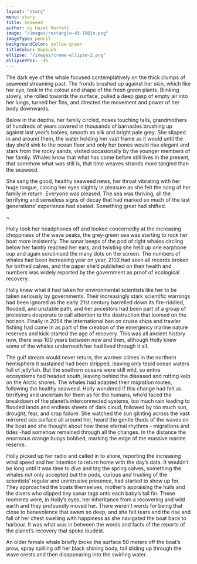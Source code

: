 ```yaml
---
layout: "story"
menu: story
title: Seaweed
author: by Hazel Morfett
image: "/images/rectangle-43-19@1x.png"
imageType: pencil
backgroundColor: yellow-green
titleColor: hopbush
ellipse: "/images/creme-ellipse-2.png"
ellipseYPos: -4%
---
```

The dark eye of the whale focused contemplatively on the thick clumps of seaweed streaming past. The fronds brushed up against her skin, which like her eye, took in the colour and shape of the fresh green plants. Blinking slowly, she rolled towards the surface, pulled a deep gasp of empty air into her lungs, turned her fins, and directed the movement and power of her body downwards. 

Below in the depths, her family circled, noses touching tails, grandmothers of hundreds of years covered in thousands of barnacles brushing up against last year’s babies, smooth as silk and bright pale grey. She slipped in and around them, the water holding her vast frame as it would until the day she’d sink to the ocean floor and only her bones would rise elegant and stark from the rocky sands, visited occasionally by the younger members of her family. Whales know that what has come before still lives in the present, that somehow what was still is, that time weaves strands more tangled than the seaweed. 

She sang the good, healthy seaweed news, her throat vibrating with her huge tongue, closing her eyes slightly in pleasure as she felt the song of her family in return. Everyone was pleased. The sea was thriving, all the terrifying and senseless signs of decay that had marked so much of the last generations’ experience had abated. Something great had shifted. 

~ 

Holly took her headphones off and looked concernedly at the increasing choppiness of the wave peaks, the grey-green sea was starting to rock her boat more insistently. The sonar beeps of the pod of right whales circling below her faintly reached her ears, and twisting she held up one earphone cup and again scrutinised the many dots on the screen. The numbers of whales had been increasing year on year, 2102 had seen all records broken for birthed calves, and the paper she’d published on their health and numbers was widely reported by the government as proof of ecological recovery. 

Holly knew what it had taken for environmental scientists like her to be taken seriously by governments. Their increasingly stark scientific warnings had been ignored as the early 21st century barrelled down its fire-riddled, flooded, and unstable path, and her ancestors had been part of a group of protesters desperate to call attention to the destruction that loomed on the horizon. Finally in 2054 the international ban on cruise ships and trawler fishing had come in as part of the creation of the emergency marine nature reserves and kick-started the age of recovery. This was all ancient history now, there was 100 years between now and then, although Holly knew some of the whales underneath her had lived through it all.

The gulf stream would never return, the warmer climes in the northern hemisphere it sustained had been stripped, leaving only tepid ocean waters full of jellyfish. But the southern oceans were still wild, so entire ecosystems had headed south, leaving behind the diseased and rotting kelp on the Arctic shores. The whales had adapted their migration routes, following the healthy seaweed. Holly wondered if this change had felt as terrifying and uncertain for them as for the humans, who’d faced the breakdown of the planet’s interconnected systems, too much rain leading to flooded lands and endless sheets of dark cloud, followed by too much sun, drought, fear, and crop failure. She watched the sun glinting across the vast mirrored sea surface all around her, heard the gentle thuds of the waves on the boat and she thought about how these eternal rhythms - migrations and tides -had somehow remained through all the changes. In the distance the enormous orange buoys bobbed, marking the edge of the massive marine reserve. 

Holly picked up her radio and called in to shore, reporting the increasing wind speed and her intention to return home with the day’s data. It wouldn’t be long until it was time to dive and tag the spring calves, something the whales not only accepted but the pods, curious and trusting of the scientists’ regular and unintrusive presence, had started to show up for. They approached the boats themselves, mother’s appraising the hulls and the divers who clipped tiny sonar tags onto each baby’s tail fin. These moments were, in Holly’s eyes, her inheritance from a recovering and wild earth and they profoundly moved her. There weren’t words for being that close to benevolence that swam so deep, and she felt tears and the rise and fall of her chest swelling with happiness as she navigated the boat back to harbour. It was what was in between the words and facts of the reports of the planet’s recovery that spoke loudest. 

An older female whale briefly broke the surface 50 meters off the boat’s prow, spray spilling off her black shining body, tail sliding up through the wave crests and then disappearing into the swirling water.
